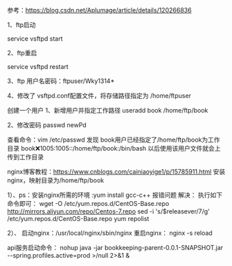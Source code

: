 参考：https://blog.csdn.net/Aplumage/article/details/120266836

1、ftp启动

service vsftpd start


2、ftp重启

service vsftpd restart


3、ftp 用户名密码：ftpuser/Wky1314*


4、修改了 vsftpd.conf配置文件，将存储路径指定为 /home/ftpuser



创建一个用户
1、新增用户并指定工作路径 useradd book /home/ftp/book
 
2、修改密码 passwd newPd



查看命令：vim /etc/passwd 
发现 book用户已经指定了/home/ftp/book为工作目录 book:x:1005:1005::/home/ftp/book:/bin/bash
以后使用该用户文件就会上传到工作目录



nginx博客教程：https://www.cnblogs.com/cainiaoyige1/p/15785911.html
安装nginx，映射目录为/home/ftp/book

1）、ps：安装nginx所需的环境 :yum install gcc-c++ 报错问题
解决：
执行如下命令即可：
wget -O /etc/yum.repos.d/CentOS-Base.repo http://mirrors.aliyun.com/repo/Centos-7.repo
sed -i  's/$releasever/7/g' /etc/yum.repos.d/CentOS-Base.repo
yum repolist 



2）、
启动nginx：/usr/local/nginx/sbin/nginx
重启nginx： nginx -s reload



api服务启动命令：
nohup java -jar bookkeeping-parent-0.0.1-SNAPSHOT.jar --spring.profiles.active=prod >/null 2>&1 &
